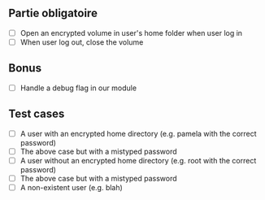 ## Partie obligatoire

- [ ] Open an encrypted volume in user's home folder when user log in
- [ ] When user log out, close the volume

## Bonus

- [ ] Handle a debug flag in our module

## Test cases

- [ ] A user with an encrypted home directory (e.g. pamela with the correct password)
- [ ] The above case but with a mistyped password
- [ ] A user without an encrypted home directory (e.g. root with the correct password)
- [ ] The above case but with a mistyped password
- [ ] A non-existent user (e.g. blah)
